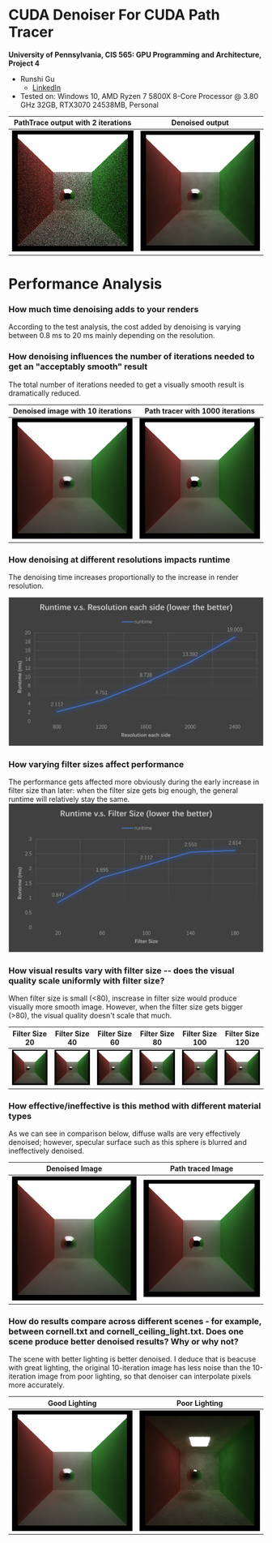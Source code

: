 CUDA Denoiser For CUDA Path Tracer
==================================

**University of Pennsylvania, CIS 565: GPU Programming and Architecture, Project 4**

* Runshi Gu
  * [LinkedIn](https://www.linkedin.com/in/runshi-gu-445648194/)
* Tested on: Windows 10, AMD Ryzen 7 5800X 8-Core Processor @ 3.80 GHz 32GB, RTX3070 24538MB, Personal

PathTrace output with 2 iterations                |  Denoised output       
:------------------------------------:|:----------------------------------:
![](renders/no_denoise_2_ite.png)     |  ![](renders/denoised_2_ite.png)      

# Performance Analysis

### How much time denoising adds to your renders
According to the test analysis, the cost added by denoising is varying between 0.8 ms to 20 ms mainly depending on the resolution.

### How denoising influences the number of iterations needed to get an "acceptably smooth" result
The total number of iterations needed to get a visually smooth result is dramatically reduced.

Denoised image with 10 iterations     |  Path tracer with 1000 iterations       
:------------------------------------:|:-----------------------------------------:
![](renders/denoised_10_smooth.png)   |  ![](renders/no_denoise_1000_smooth.png)  

### How denoising at different resolutions impacts runtime
The denoising time increases proportionally to the increase in render resolution.

![](renders/resolutionsize_chart.png) 

### How varying filter sizes affect performance
The performance gets affected more obviously during the early increase in filter size than later: when the filter size gets big enough, the general runtime will relatively stay the same.
![](renders/fitersize_chart.png) 

### How visual results vary with filter size -- does the visual quality scale uniformly with filter size?
When filter size is small (<80), inscrease in filter size would produce visually more smooth image. However, when the filter size gets bigger (>80), the visual quality doesn't scale that much. 

Filter Size 20                   |  Filter Size 40                  |Filter Size 60                    |  Filter Size 80                  | Filter Size 100                   |  Filter Size 120                  
:-------------------------------:|:--------------------------------:|:--------------------------------:|:--------------------------------:|:---------------------------------:|:--------------------------------: 
![](renders/filtersize_20.png)   |  ![](renders/filtersize_40.png)  |  ![](renders/filtersize_60.png)  |  ![](renders/filtersize_80.png)  |  ![](renders/filtersize_100.png)  |  ![](renders/filtersize_120.png)

### How effective/ineffective is this method with different material types
As we can see in comparison below, diffuse walls are very effectively denoised; however, specular surface such as this sphere is blurred and ineffectively denoised. 

Denoised Image                        |  Path traced Image      
:------------------------------------:|:-----------------------------------------:
![](renders/denoised_10_smooth.png)   |  ![](renders/no_denoise_1000_smooth.png) 

### How do results compare across different scenes - for example, between cornell.txt and cornell_ceiling_light.txt. Does one scene produce better denoised results? Why or why not?
The scene with better lighting is better denoised. I deduce that is beacuse with great lighting, the original 10-iteration image has less noise than the 10-iteration image from poor lighting, so that denoiser can interpolate pixels more accurately.

Good Lighting                         |  Poor Lighting     
:------------------------------------:|:-----------------------------------------:
![](renders/denoised_10_smooth.png)   |  ![](renders/poor_light_10_ite.png) 